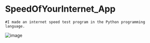 # SpeedOfYourInternet_App
    
    #I made an internet speed test program in the Python programming language.


![image](https://user-images.githubusercontent.com/50779398/226114782-9c3fc3cd-0924-46c6-977f-ab6183f7c042.png)




